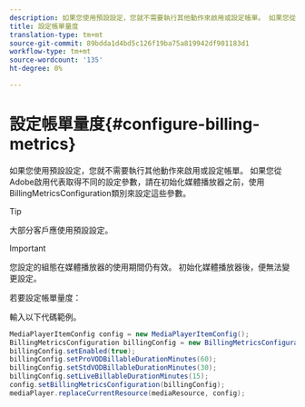 ```yaml
---
description: 如果您使用預設設定，您就不需要執行其他動作來啟用或設定帳單。 如果您從Adobe啟用代表取得不同的設定參數，請在初始化媒體播放器之前，使用BillingMetricsConfiguration類別來設定這些參數。
title: 設定帳單量度
translation-type: tm+mt
source-git-commit: 89bdda1d4bd5c126f19ba75a819942df901183d1
workflow-type: tm+mt
source-wordcount: '135'
ht-degree: 0%

---
```



# 設定帳單量度{#configure-billing-metrics}

如果您使用預設設定，您就不需要執行其他動作來啟用或設定帳單。 如果您從Adobe啟用代表取得不同的設定參數，請在初始化媒體播放器之前，使用BillingMetricsConfiguration類別來設定這些參數。

>[!TIP]
>
>大部分客戶應使用預設設定。

>[!IMPORTANT]
>
>您設定的組態在媒體播放器的使用期間仍有效。 初始化媒體播放器後，便無法變更設定。

若要設定帳單量度：

輸入以下代碼範例。

```java
MediaPlayerItemConfig config = new MediaPlayerItemConfig(); 
BillingMetricsConfiguration billingConfig = new BillingMetricsConfiguration(); 
billingConfig.setEnabled(true); 
billingConfig.setProVODBillableDurationMinutes(60); 
billingConfig.setStdVODBillableDurationMinutes(30); 
billingConfig.setLiveBillableDurationMinutes(15); 
config.setBillingMetricsConfiguration(billingConfig); 
mediaPlayer.replaceCurrentResource(mediaResource, config);
```
